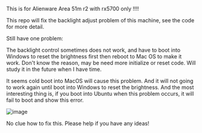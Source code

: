 This is for Alienware Area 51m r2 with rx5700 only !!!!

This repo will fix the backlight adjust problem of this machine, see the code for more detail.

Still have one problem:

The backlight control sometimes does not work, and have to boot into Windows to reset the brightness first then reboot to Mac OS to make it work. Don't know the reason, may be need more initialize or reset code. Will study it in the future when I have time.

It seems cold boot into MacOS will cause this problem. And it will not going to work again until boot into Windows to reset the brightness. And the most interesting thing is, if you boot into Ubuntu when this problem occurs, it will fail to boot and show this error.

![image](https://user-images.githubusercontent.com/46492291/132368573-15901d6a-8b5e-446b-b66d-0f7c0cf0eb18.png)

No clue how to fix this. Please help if you have any ideas!
